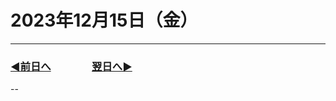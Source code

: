# 2023年12月15日（金）

---

### [◀️前日へ](https:/github.com/yuasys/chatty-journal/blob/main/2023/12/2023-12-14.md)&emsp;&emsp;&emsp;&emsp;[翌日へ▶️](https://github.com/yuasys/chatty-journal/blob/main/2023/12/2023-12-16.md)

--
